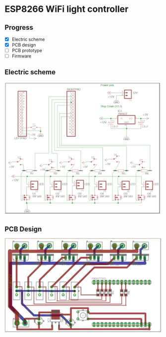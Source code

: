 # ESP8266 WiFi light controller
## Progress
- [x] Electric scheme
- [x] PCB design
- [ ] PCB prototype
- [ ] Firmware

## Electric scheme
![](https://github.com/ryseek/Smart-home-nodemcu/blob/master/Sheme.png?raw=true)
## PCB Design
![](https://github.com/ryseek/Smart-home-nodemcu/blob/master/PCB.png?raw=true)
